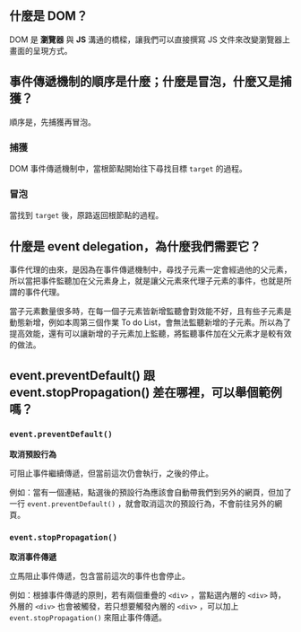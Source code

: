 ## 什麼是 DOM？

DOM 是 **瀏覽器** 與 **JS** 溝通的橋樑，讓我們可以直接撰寫 JS 文件來改變瀏覽器上畫面的呈現方式。


## 事件傳遞機制的順序是什麼；什麼是冒泡，什麼又是捕獲？

順序是，先捕獲再冒泡。

### 捕獲
DOM 事件傳遞機制中，當根節點開始往下尋找目標 `target` 的過程。

### 冒泡
當找到 `target` 後，原路返回根節點的過程。


## 什麼是 event delegation，為什麼我們需要它？

事件代理的由來，是因為在事件傳遞機制中，尋找子元素一定會經過他的父元素，所以當把事件監聽加在父元素身上，就是讓父元素來代理子元素的事件，也就是所謂的事件代理。

當子元素數量很多時，在每一個子元素皆新增監聽會對效能不好，且有些子元素是動態新增，例如本周第三個作業 To do List，會無法監聽新增的子元素。所以為了提高效能，還有可以讓新增的子元素加上監聽，將監聽事件加在父元素才是較有效的做法。

## event.preventDefault() 跟 event.stopPropagation() 差在哪裡，可以舉個範例嗎？

### `event.preventDefault()` 
**取消預設行為**

可阻止事件繼續傳遞，但當前這次仍會執行，之後的停止。

例如：當有一個連結，點選後的預設行為應該會自動帶我們到另外的網頁，但加了一行 `event.preventDefault()` ，就會取消這次的預設行為，不會前往另外的網頁。

### `event.stopPropagation()` 
**取消事件傳遞**

立馬阻止事件傳遞，包含當前這次的事件也會停止。

例如：根據事件傳遞的原則，若有兩個重疊的 `<div>` ，當點選內層的 `<div>` 時，外層的 `<div>` 也會被觸發，若只想要觸發內層的 `<div>` ，可以加上 `event.stopPropagation()` 來阻止事件傳遞。
